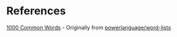 # References

[1000 Common Words](1000-common-words.json) - Originally from [powerlanguage/word-lists](https://github.com/powerlanguage/word-lists)

